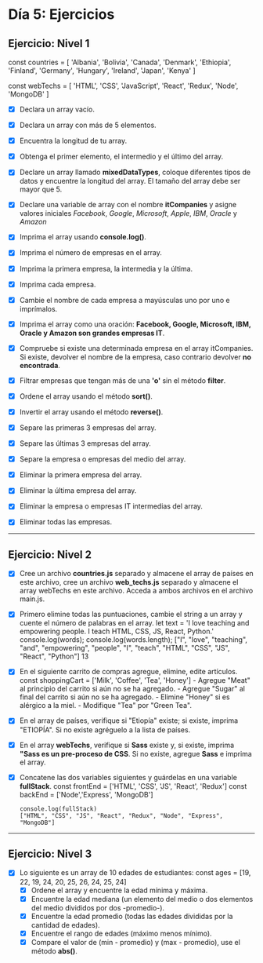 # **Día 5: Ejercicios**

## **Ejercicio: Nivel 1**

const countries = [
'Albania',
'Bolivia',
'Canada',
'Denmark',
'Ethiopia',
'Finland',
'Germany',
'Hungary',
'Ireland',
'Japan',
'Kenya'
]

const webTechs = [
'HTML',
'CSS',
'JavaScript',
'React',
'Redux',
'Node',
'MongoDB'
]

- [x] Declara un array vacío.

- [x] Declara un array con más de 5 elementos.

- [x] Encuentra la longitud de tu array.

- [x] Obtenga el primer elemento, el intermedio y el último del array.

- [x] Declare un array llamado **mixedDataTypes**, coloque diferentes tipos de datos y encuentre la longitud del array. El tamaño del array debe ser mayor que 5.

- [x] Declare una variable de array con el nombre **itCompanies** y asigne valores iniciales _Facebook_, _Google_, _Microsoft_, _Apple_, _IBM_, _Oracle_ y _Amazon_

- [x] Imprima el array usando **console.log()**.

- [x] Imprima el número de empresas en el array.

- [x] Imprima la primera empresa, la intermedia y la última.

- [x] Imprima cada empresa.

- [x] Cambie el nombre de cada empresa a mayúsculas uno por uno e imprímalos.

- [x] Imprima el array como una oración: **Facebook, Google, Microsoft, IBM, Oracle y Amazon son grandes empresas IT**.

- [x] Compruebe si existe una determinada empresa en el array itCompanies. Si existe, devolver el nombre de la empresa, caso contrario devolver **no encontrada**.

- [x] Filtrar empresas que tengan más de una **'o'** sin el método **filter**.

- [x] Ordene el array usando el método **sort()**.
- [x] Invertir el array usando el método **reverse()**.
- [x] Separe las primeras 3 empresas del array.
- [x] Separe las últimas 3 empresas del array.
- [x] Separe la empresa o empresas del medio del array.
- [x] Eliminar la primera empresa del array.
- [x] Eliminar la última empresa del array.
- [x] Eliminar la empresa o empresas IT intermedias del array.
- [x] Eliminar todas las empresas.

---

## **Ejercicio: Nivel 2**

- [x] Cree un archivo **countries.js** separado y almacene el array de países en este archivo, cree un archivo **web_techs.js** separado y almacene el array webTechs en este archivo. Acceda a ambos archivos en el archivo main.js.
- [x] Primero elimine todas las puntuaciones, cambie el string a un array y cuente el número de palabras en el array.
      let text =
      'I love teaching and empowering people. I teach HTML, CSS, JS, React, Python.'
      console.log(words);
      console.log(words.length);
      ["I", "love", "teaching", "and", "empowering", "people", "I", "teach", "HTML", "CSS", "JS", "React", "Python"]
      13
- [x] En el siguiente carrito de compras agregue, elimine, edite artículos.
      const shoppingCart = ['Milk', 'Coffee', 'Tea', 'Honey'] - Agregue "Meat" al principio del carrito si aún no se ha agregado. - Agregue "Sugar" al final del carrito si aún no se ha agregado. - Elimine "Honey" si es alérgico a la miel. - Modifique "Tea" por "Green Tea".
- [x] En el array de países, verifique si "Etiopía" existe; si existe, imprima "ETIOPÍA". Si no existe agréguelo a la lista de países.
- [x] En el array **webTechs**, verifique si **Sass** existe y, si existe, imprima **"Sass es un pre-proceso de CSS**. Si no existe, agregue **Sass** e imprima el array.
- [x] Concatene las dos variables siguientes y guárdelas en una variable **fullStack**.
      const frontEnd = ['HTML', 'CSS', 'JS', 'React', 'Redux']
      const backEnd = ['Node','Express', 'MongoDB']

      console.log(fullStack)
      ["HTML", "CSS", "JS", "React", "Redux", "Node", "Express", "MongoDB"]

---

## **Ejercicio: Nivel 3**

- [x] Lo siguiente es un array de 10 edades de estudiantes:
      const ages = [19, 22, 19, 24, 20, 25, 26, 24, 25, 24]
  - [x] Ordene el array y encuentre la edad mínima y máxima.
  - [x] Encuentre la edad mediana (un elemento del medio o dos elementos del medio divididos por dos -promedio-).
  - [x] Encuentre la edad promedio (todas las edades divididas por la cantidad de edades).
  - [x] Encuentre el rango de edades (máximo menos mínimo).
  - [x] Compare el valor de (min - promedio) y (max - promedio), use el método **abs()**.
